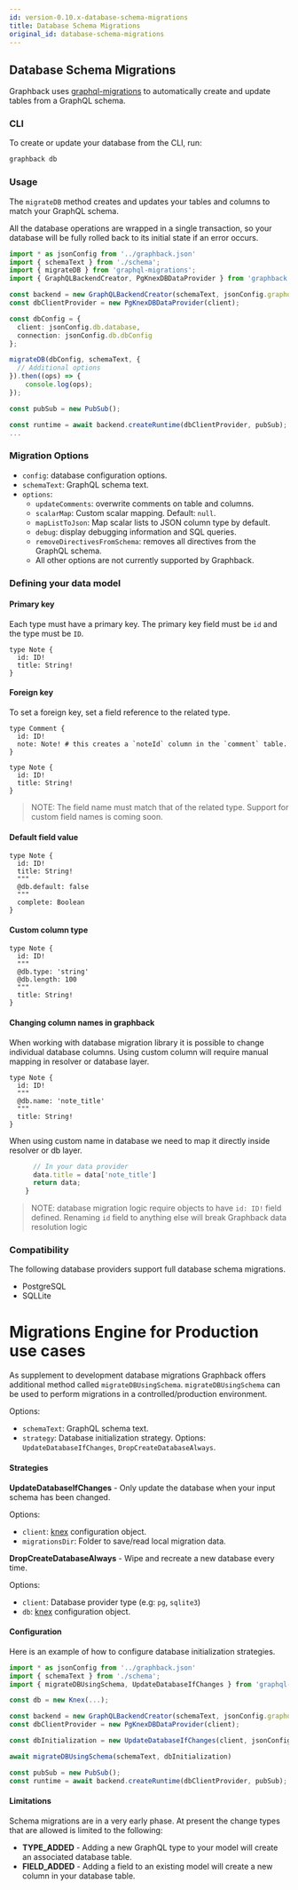 ```yaml
---
id: version-0.10.x-database-schema-migrations
title: Database Schema Migrations
original_id: database-schema-migrations
---
```


## Database Schema Migrations

Graphback uses [graphql-migrations](../packages/graphql-migrations) to automatically create and update tables from a GraphQL schema.

### CLI

To create or update your database from the CLI, run:

```sh
graphback db
```

### Usage

The `migrateDB` method creates and updates your tables and columns to match your GraphQL schema.

All the database operations are wrapped in a single transaction, so your database will be fully rolled back to its initial state if an error occurs.

```ts
import * as jsonConfig from '../graphback.json'
import { schemaText } from './schema';
import { migrateDB } from 'graphql-migrations';
import { GraphQLBackendCreator, PgKnexDBDataProvider } from 'graphback';

const backend = new GraphQLBackendCreator(schemaText, jsonConfig.graphqlCRUD);
const dbClientProvider = new PgKnexDBDataProvider(client);

const dbConfig = {
  client: jsonConfig.db.database,
  connection: jsonConfig.db.dbConfig
};

migrateDB(dbConfig, schemaText, {
  // Additional options
}).then((ops) => {
    console.log(ops);
});

const pubSub = new PubSub();

const runtime = await backend.createRuntime(dbClientProvider, pubSub);
...
```

### Migration Options

- `config`: database configuration options.
- `schemaText`: GraphQL schema text.
- `options`:
  - `updateComments`: overwrite comments on table and columns.
  - `scalarMap`: Custom scalar mapping. Default: `null`.
  - `mapListToJson`: Map scalar lists to JSON column type by default.
  - `debug`: display debugging information and SQL queries.
  - `removeDirectivesFromSchema`: removes all directives from the GraphQL schema.
  - All other options are not currently supported by Graphback.

### Defining your data model

#### Primary key

Each type must have a primary key. The primary key field must be `id` and the type must be `ID`.

```gql
type Note {
  id: ID!
  title: String!
}
```

#### Foreign key

To set a foreign key, set a field reference to the related type.

```gql
type Comment {
  id: ID!
  note: Note! # this creates a `noteId` column in the `comment` table.
}

type Note {
  id: ID!
  title: String!
}
```

> NOTE: The field name must match that of the related type. Support for custom field names is coming soon.

#### Default field value

```gql
type Note {
  id: ID!
  title: String!
  """
  @db.default: false
  """
  complete: Boolean
}
```

#### Custom column type

```gql
type Note {
  id: ID!
  """
  @db.type: 'string'
  @db.length: 100
  """
  title: String!
}
```

#### Changing column names in graphback

When working with database migration library it is possible to change individual database columns.
Using custom column will require manual mapping in resolver or database layer. 

```gql
type Note {
  id: ID!
  """
  @db.name: 'note_title'
  """
  title: String!
}
```

When using custom name in database we need to map it directly inside resolver or db layer.

```ts
      // In your data provider
      data.title = data['note_title']
      return data;
    }
```

> NOTE: database migration logic require objects to have `id: ID!` field defined. 
Renaming `id` field to anything else will break Graphback data resolution logic

### Compatibility

The following database providers support full database schema migrations.

- PostgreSQL
- SQLLite

# Migrations Engine for Production use cases

As supplement to development database migrations Graphback offers additional method called
`migrateDBUsingSchema`.
`migrateDBUsingSchema` can be used to perform migrations in a controlled/production environment.

Options:

- `schemaText`: GraphQL schema text.
- `strategy`: Database initialization strategy. Options: `UpdateDatabaseIfChanges`, `DropCreateDatabaseAlways`.
  
#### Strategies

**UpdateDatabaseIfChanges** - Only update the database when your input schema has been changed.

Options:

- `client`: [knex](http://knexjs.org/) configuration object.
- `migrationsDir`: Folder to save/read local migration data.

**DropCreateDatabaseAlways** - Wipe and recreate a new database every time.

Options:

- `client`: Database provider type (e.g: `pg`, `sqlite3`)
- `db`: [knex](http://knexjs.org/) configuration object.

#### Configuration

Here is an example of how to configure database initialization strategies.

```ts
import * as jsonConfig from '../graphback.json'
import { schemaText } from './schema';
import { migrateDBUsingSchema, UpdateDatabaseIfChanges } from 'graphql-migrations';

const db = new Knex(...);

const backend = new GraphQLBackendCreator(schemaText, jsonConfig.graphqlCRUD);
const dbClientProvider = new PgKnexDBDataProvider(client);

const dbInitialization = new UpdateDatabaseIfChanges(client, jsonConfig.folders.migrations);

await migrateDBUsingSchema(schemaText, dbInitialization)

const pubSub = new PubSub();
const runtime = await backend.createRuntime(dbClientProvider, pubSub);
```

#### Limitations

Schema migrations are in a very early phase. At present the change types that are allowed is limited to the following:

- **TYPE_ADDED** - Adding a new GraphQL type to your model will create an associated database table.
- **FIELD_ADDED** - Adding a field to an existing model will create a new column in your database table.
